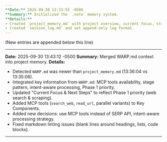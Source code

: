 ```yaml
---
**Date:** 2025-09-30 13:33:55 -0500
**Summary:** Initialized the `.note` memory system.
**Details:**
- Created `project_memory.md` with project overview, current focus, structure, and decisions.
- Created `session_log.md` and set append-only log format.
---
```

(New entries are appended below this line)

---
**Date:** 2025-09-30 13:43:12 -0500
**Summary:** Merged WARP.md context into project memory.
**Details:**
- Detected `WARP.md` was newer than `project_memory.md` (13:36:04 vs 13:35:06).
- Integrated key information from `WARP.md`: MCP tools availability, stage pattern, intent-aware processing, Phase 1 priority.
- Updated "Current Focus & Next Steps" to reflect Phase 1 priority (web search & scraping).
- Added MCP tools (`search_web`, `read_url`, parallel variants) to Key Components.
- Added new decisions: use MCP tools instead of SERP API, intent-aware processing strategy.
- Fixed markdown linting issues (blank lines around headings, lists, code blocks).
---
